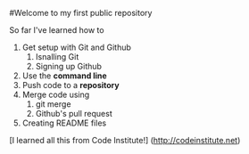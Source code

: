 #Welcome to my first public repository

So far I've learned how to 
1. Get setup with Git and Github
	1. Isnalling Git
	2. Signing up Github
2. Use the **command line**
3. Push code to a **repository**
4. Merge code using
	1. git merge
	2. Github's pull request
5. Creating README files

[I learned all this from Code Institute!] (http://codeinstitute.net)
